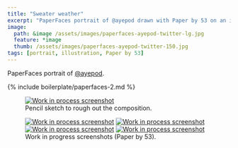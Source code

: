 ```yaml
---
title: "Sweater weather"
excerpt: "PaperFaces portrait of @ayepod drawn with Paper by 53 on an iPad."
image: 
  path: &image /assets/images/paperfaces-ayepod-twitter-lg.jpg 
  feature: *image
  thumb: /assets/images/paperfaces-ayepod-twitter-150.jpg
tags: [portrait, illustration, Paper by 53]
---
```


PaperFaces portrait of [@ayepod](http://twitter.com/ayepod).

{% include boilerplate/paperfaces-2.md %}

<figure>
	<a href="{{ site.url }}/assets/images/paperfaces-ayepod-process-1-lg.jpg"><img src="{{ site.url }}/assets/images/paperfaces-ayepod-process-1-750.jpg" alt="Work in process screenshot"></a>
	<figcaption>Pencil sketch to rough out the composition.</figcaption>
</figure>

<figure class="half">
	<a href="{{ site.url }}/assets/images/paperfaces-ayepod-process-2-lg.jpg"><img src="{{ site.url }}/assets/images/paperfaces-ayepod-process-2-600.jpg" alt="Work in process screenshot"></a>
	<a href="{{ site.url }}/assets/images/paperfaces-ayepod-process-3-lg.jpg"><img src="{{ site.url }}/assets/images/paperfaces-ayepod-process-3-600.jpg" alt="Work in process screenshot"></a>
	<a href="{{ site.url }}/assets/images/paperfaces-ayepod-process-4-lg.jpg"><img src="{{ site.url }}/assets/images/paperfaces-ayepod-process-4-600.jpg" alt="Work in process screenshot"></a>
	<a href="{{ site.url }}/assets/images/paperfaces-ayepod-process-5-lg.jpg"><img src="{{ site.url }}/assets/images/paperfaces-ayepod-process-5-600.jpg" alt="Work in process screenshot"></a>
	<figcaption>Work in progress screenshots (Paper by 53).</figcaption>
</figure>